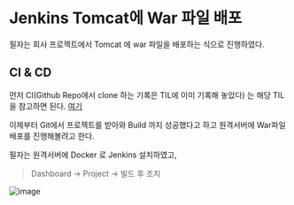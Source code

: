 

# Jenkins Tomcat에 War 파일 배포

  필자는 회사 프로젝트에서 Tomcat 에 war 파일을 배포하는 식으로 진행하였다.
  
  
  ## CI & CD
  
  먼저 CI(Github Repo에서 clone 하는 기록은 TIL에 이미 기록해 놓았다) 는 해당 TIL을 참고하면 된다.
  [여기](https://github.com/russell-seo/TIL/blob/main/Jenkins/CI%26CD.md)
  
  
  이제부터 Git에서 프로젝트를 받아와 Build 까지 성공했다고 하고 원격서버에 War파일 배포를 진행해볼려고 한다.
  
  필자는 원격서버에 Docker 로 Jenkins 설치하였고, 
  
  
  > Dashboard -> Project -> 빌드 후 조치
  
  ![image](https://user-images.githubusercontent.com/79154652/161709746-7c1138d4-33bc-4fed-8978-1f80920805df.png)
  
  
  
